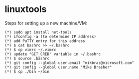 # linuxtools

Steps for setting up a new machine/VM:

    (*) sudo apt install net-tools
    (*) ifconfig -a (to determine IP address)
    (*) add PuTTY entry for this address
    (*) $ cat bashrc >> ~/.bashrc
    (*) $ cp vimrc ~/.vimrc
    (*) update "GIT_CRED" variable in ~/.bashrc
    (*) $ source .bashrc
    (*) git config --global user.email "mikbras@microsoft.com"
    (*) git config --global user.name "Mike Brasher"
    (*) $ cp ./bin ~/bin
